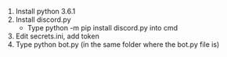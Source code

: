 1. Install python 3.6.1
2. Install discord.py
    - Type python -m pip install discord.py into cmd
3. Edit secrets.ini, add token
4. Type python bot.py (in the same folder where the bot.py file is)
